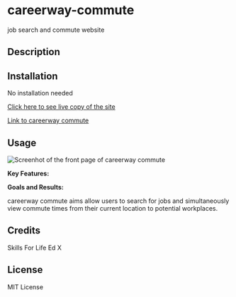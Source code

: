 # careerway-commute

job search and commute website

## Description

## Installation

No installation needed

[Click here to see live copy of the site](https://lav3ll.github.io/)

[Link to careerway commute](https://github.com/lav3ll/)

## Usage

![Screenhot of the front page of careerway commute]()

**Key Features:**

**Goals and Results:**

careerway commute aims allow users to search for jobs and simultaneously view commute times from their current location to potential workplaces.

## Credits

Skills For Life
Ed X

## License

MIT License
